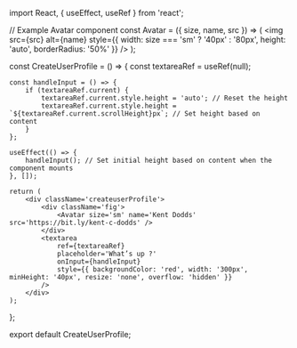 
import React, { useEffect, useRef } from 'react';

// Example Avatar component
const Avatar = ({ size, name, src }) => (
    <img 
        src={src} 
        alt={name} 
        style={{ width: size === 'sm' ? '40px' : '80px', height: 'auto', borderRadius: '50%' }} 
    />
);

const CreateUserProfile = () => {
    const textareaRef = useRef(null);

    const handleInput = () => {
        if (textareaRef.current) {
            textareaRef.current.style.height = 'auto'; // Reset the height
            textareaRef.current.style.height = `${textareaRef.current.scrollHeight}px`; // Set height based on content
        }
    };

    useEffect(() => {
        handleInput(); // Set initial height based on content when the component mounts
    }, []);

    return (
        <div className='createuserProfile'>
            <div className='fig'>
                <Avatar size='sm' name='Kent Dodds' src='https://bit.ly/kent-c-dodds' />
            </div>
            <textarea 
                ref={textareaRef} 
                placeholder='What’s up ?' 
                onInput={handleInput}
                style={{ backgroundColor: 'red', width: '300px', minHeight: '40px', resize: 'none', overflow: 'hidden' }}
            />
        </div>
    );
};

export default CreateUserProfile;
